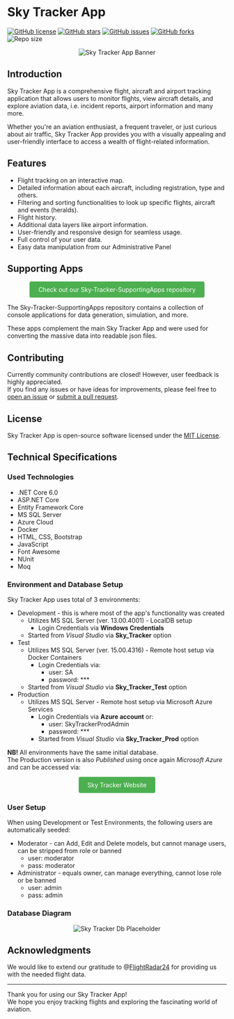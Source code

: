 # Sky Tracker App

[![GitHub license](https://img.shields.io/github/license/KaiserDMC/Sky-Tracker-App)](https://github.com/KaiserDMC/Sky-Tracker-App/blob/main/LICENSE)
[![GitHub stars](https://img.shields.io/github/stars/KaiserDMC/Sky-Tracker-App)](https://github.com/KaiserDMC/Sky-Tracker-App/stargazers)
[![GitHub issues](https://img.shields.io/github/issues/KaiserDMC/Sky-Tracker-App)](https://github.com/KaiserDMC/Sky-Tracker-App/issues)
[![GitHub forks](https://img.shields.io/github/forks/KaiserDMC/Sky-Tracker-App)](https://github.com/KaiserDMC/Sky-Tracker-App/network)
![Repo size](https://img.shields.io/github/repo-size/KaiserDMC/Sky-Tracker-App)

<p align="center">
  <img src="./SkyTracker.Web/wwwroot/favicon.ico" alt="Sky Tracker App Banner">
</p>

## Introduction 

Sky Tracker App is a comprehensive flight, aircraft and airport tracking application that allows users to monitor flights, view aircraft details, and explore aviation data, i.e. incident reports, airport information and many more.  

Whether you're an aviation enthusiast, a frequent traveler, or just curious about air traffic, Sky Tracker App provides you with a visually appealing and user-friendly interface to access a wealth of flight-related information.

## Features

- Flight tracking on an interactive map.
- Detailed information about each aircraft, including registration, type and others.
- Filtering and sorting functionalities to look up specific flights, aircraft and events (heralds).
- Flight history.
- Additional data layers like airport information.
- User-friendly and responsive design for seamless usage.
- Full control of your user data.
- Easy data manipulation from our Administrative Panel

## Supporting Apps

<p align="center">
  <a href="https://github.com/KaiserDMC/Sky-Tracker-SupportingApps" style="background-color: #4CAF50; color: white; padding: 10px 20px; text-decoration: none; display: inline-block; border-radius: 4px;">
    Check out our Sky-Tracker-SupportingApps repository
  </a>
</p>

The Sky-Tracker-SupportingApps repository contains a collection of console applications for data generation, simulation, and more.  

These apps complement the main Sky Tracker App and were used for converting the massive data into readable json files.

## Contributing

Currently community contributions are closed! However, user feedback is highly appreciated.  
If you find any issues or have ideas for improvements, please feel free to [open an issue](https://github.com/KaiserDMC/Sky-Tracker-App/issues) or [submit a pull request](https://github.com/KaiserDMC/Sky-Tracker-App/pulls). 

## License

Sky Tracker App is open-source software licensed under the [MIT License](LICENSE).

## Technical Specifications

### Used Technologies

- .NET Core 6.0
- ASP.NET Core
- Entity Framework Core
- MS SQL Server
- Azure Cloud
- Docker
- HTML, CSS, Bootstrap
- JavaScript
- Font Awesome
- NUnit
- Moq

### Environment and Database Setup

Sky Tracker App uses total of 3 environments:
- Development - this is where most of the app's functionality was created
  - Utilizes MS SQL Server (ver. 13.00.4001) - LocalDB setup 
    - Login Credentials via **Windows Credentials**
  - Started from *Visual Studio* via **Sky_Tracker** option
- Test
  - Utilizes MS SQL Server (ver. 15.00.4316) - Remote host setup via Docker Containers
    - Login Credentials via:
      - user: SA
      - password: ***
  - Started from *Visual Studio* via **Sky_Tracker_Test** option
- Production
  - Utilizes MS SQL Server - Remote host setup via Microsoft Azure Services
    - Login Credentials via **Azure account** or:
      - user: SkyTrackerProdAdmin
      - password: ***
    - Started from *Visual Studio* via **Sky_Tracker_Prod** option

**NB!** All environments have the same initial database.  
The Production version is also *Published* using once again *Microsoft Azure* and can be accessed via:

<p align="center">
  <a href="https://sky-tracker.info" style="background-color: #4CAF50; color: white; padding: 10px 20px; text-decoration: none; display: inline-block; border-radius: 4px;">
    Sky Tracker Website
  </a>
</p>

### User Setup

When using Development or Test Environments, the following users are automatically seeded:
- Moderator - can Add, Edit and Delete models, but cannot manage users, can be stripped from role or banned
  - user: moderator
  - pass: moderator
- Administrator - equals owner, can manage everything, cannot lose role or be banned
  - user: admin
  - pass: admin

### Database Diagram

<p align="center">
  <img src="" alt="Sky Tracker Db Placeholder">
</p>

## Acknowledgments

We would like to extend our gratitude to @[FlightRadar24](https://github.com/Flightradar24) for providing us with 
the needed flight data.

---

Thank you for using our Sky Tracker App!  
We hope you enjoy tracking flights and exploring the fascinating world of aviation.